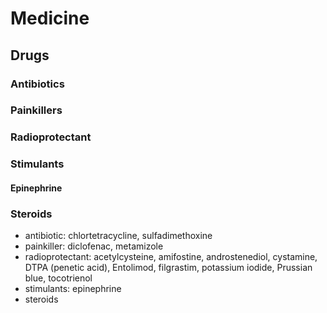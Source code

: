 # Medicine

## Drugs

### Antibiotics

### Painkillers

### Radioprotectant

### Stimulants

#### Epinephrine

### Steroids

- antibiotic: chlortetracycline, sulfadimethoxine
- painkiller: diclofenac, metamizole
- radioprotectant: acetylcysteine, amifostine, androstenediol, cystamine, DTPA (penetic acid), Entolimod, filgrastim, potassium iodide, Prussian blue, tocotrienol
- stimulants: epinephrine
- steroids
